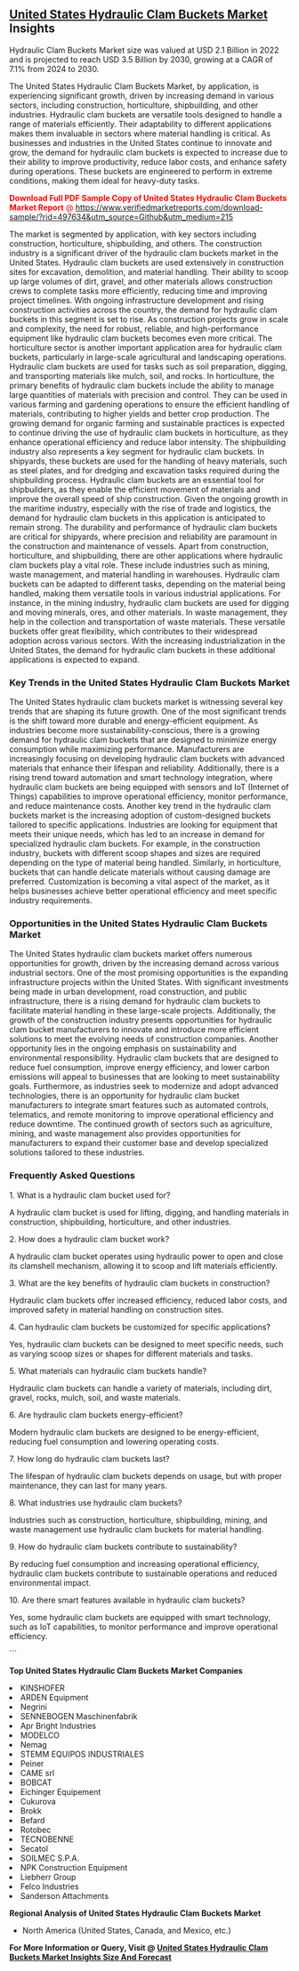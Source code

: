 <h2><a href="https://www.verifiedmarketreports.com/download-sample/?rid=497634&amp;utm_source=Github&amp;utm_medium=215" target="_blank">United States Hydraulic Clam Buckets Market</a> Insights</h2><p>Hydraulic Clam Buckets Market size was valued at USD 2.1 Billion in 2022 and is projected to reach USD 3.5 Billion by 2030, growing at a CAGR of 7.1% from 2024 to 2030.</p><p> <p>The United States Hydraulic Clam Buckets Market, by application, is experiencing significant growth, driven by increasing demand in various sectors, including construction, horticulture, shipbuilding, and other industries. Hydraulic clam buckets are versatile tools designed to handle a range of materials efficiently. Their adaptability to different applications makes them invaluable in sectors where material handling is critical. As businesses and industries in the United States continue to innovate and grow, the demand for hydraulic clam buckets is expected to increase due to their ability to improve productivity, reduce labor costs, and enhance safety during operations. These buckets are engineered to perform in extreme conditions, making them ideal for heavy-duty tasks. <p><span class=""><span style="color: #ff0000;"><strong>Download Full PDF Sample Copy of United States Hydraulic Clam Buckets Market Report</strong> @ </span><a href="https://www.verifiedmarketreports.com/download-sample/?rid=497634&amp;utm_source=Github&amp;utm_medium=215" target="_blank">https://www.verifiedmarketreports.com/download-sample/?rid=497634&amp;utm_source=Github&amp;utm_medium=215</a></span></p> The market is segmented by application, with key sectors including construction, horticulture, shipbuilding, and others. The construction industry is a significant driver of the hydraulic clam buckets market in the United States. Hydraulic clam buckets are used extensively in construction sites for excavation, demolition, and material handling. Their ability to scoop up large volumes of dirt, gravel, and other materials allows construction crews to complete tasks more efficiently, reducing time and improving project timelines. With ongoing infrastructure development and rising construction activities across the country, the demand for hydraulic clam buckets in this segment is set to rise. As construction projects grow in scale and complexity, the need for robust, reliable, and high-performance equipment like hydraulic clam buckets becomes even more critical. The horticulture sector is another important application area for hydraulic clam buckets, particularly in large-scale agricultural and landscaping operations. Hydraulic clam buckets are used for tasks such as soil preparation, digging, and transporting materials like mulch, soil, and rocks. In horticulture, the primary benefits of hydraulic clam buckets include the ability to manage large quantities of materials with precision and control. They can be used in various farming and gardening operations to ensure the efficient handling of materials, contributing to higher yields and better crop production. The growing demand for organic farming and sustainable practices is expected to continue driving the use of hydraulic clam buckets in horticulture, as they enhance operational efficiency and reduce labor intensity. The shipbuilding industry also represents a key segment for hydraulic clam buckets. In shipyards, these buckets are used for the handling of heavy materials, such as steel plates, and for dredging and excavation tasks required during the shipbuilding process. Hydraulic clam buckets are an essential tool for shipbuilders, as they enable the efficient movement of materials and improve the overall speed of ship construction. Given the ongoing growth in the maritime industry, especially with the rise of trade and logistics, the demand for hydraulic clam buckets in this application is anticipated to remain strong. The durability and performance of hydraulic clam buckets are critical for shipyards, where precision and reliability are paramount in the construction and maintenance of vessels. Apart from construction, horticulture, and shipbuilding, there are other applications where hydraulic clam buckets play a vital role. These include industries such as mining, waste management, and material handling in warehouses. Hydraulic clam buckets can be adapted to different tasks, depending on the material being handled, making them versatile tools in various industrial applications. For instance, in the mining industry, hydraulic clam buckets are used for digging and moving minerals, ores, and other materials. In waste management, they help in the collection and transportation of waste materials. These versatile buckets offer great flexibility, which contributes to their widespread adoption across various sectors. With the increasing industrialization in the United States, the demand for hydraulic clam buckets in these additional applications is expected to expand. <h3>Key Trends in the United States Hydraulic Clam Buckets Market</h3> The United States hydraulic clam buckets market is witnessing several key trends that are shaping its future growth. One of the most significant trends is the shift toward more durable and energy-efficient equipment. As industries become more sustainability-conscious, there is a growing demand for hydraulic clam buckets that are designed to minimize energy consumption while maximizing performance. Manufacturers are increasingly focusing on developing hydraulic clam buckets with advanced materials that enhance their lifespan and reliability. Additionally, there is a rising trend toward automation and smart technology integration, where hydraulic clam buckets are being equipped with sensors and IoT (Internet of Things) capabilities to improve operational efficiency, monitor performance, and reduce maintenance costs. Another key trend in the hydraulic clam buckets market is the increasing adoption of custom-designed buckets tailored to specific applications. Industries are looking for equipment that meets their unique needs, which has led to an increase in demand for specialized hydraulic clam buckets. For example, in the construction industry, buckets with different scoop shapes and sizes are required depending on the type of material being handled. Similarly, in horticulture, buckets that can handle delicate materials without causing damage are preferred. Customization is becoming a vital aspect of the market, as it helps businesses achieve better operational efficiency and meet specific industry requirements. <h3>Opportunities in the United States Hydraulic Clam Buckets Market</h3> The United States hydraulic clam buckets market offers numerous opportunities for growth, driven by the increasing demand across various industrial sectors. One of the most promising opportunities is the expanding infrastructure projects within the United States. With significant investments being made in urban development, road construction, and public infrastructure, there is a rising demand for hydraulic clam buckets to facilitate material handling in these large-scale projects. Additionally, the growth of the construction industry presents opportunities for hydraulic clam bucket manufacturers to innovate and introduce more efficient solutions to meet the evolving needs of construction companies. Another opportunity lies in the ongoing emphasis on sustainability and environmental responsibility. Hydraulic clam buckets that are designed to reduce fuel consumption, improve energy efficiency, and lower carbon emissions will appeal to businesses that are looking to meet sustainability goals. Furthermore, as industries seek to modernize and adopt advanced technologies, there is an opportunity for hydraulic clam bucket manufacturers to integrate smart features such as automated controls, telematics, and remote monitoring to improve operational efficiency and reduce downtime. The continued growth of sectors such as agriculture, mining, and waste management also provides opportunities for manufacturers to expand their customer base and develop specialized solutions tailored to these industries. <h3>Frequently Asked Questions</h3> <p>1. What is a hydraulic clam bucket used for?</p> <p>A hydraulic clam bucket is used for lifting, digging, and handling materials in construction, shipbuilding, horticulture, and other industries.</p> <p>2. How does a hydraulic clam bucket work?</p> <p>A hydraulic clam bucket operates using hydraulic power to open and close its clamshell mechanism, allowing it to scoop and lift materials efficiently.</p> <p>3. What are the key benefits of hydraulic clam buckets in construction?</p> <p>Hydraulic clam buckets offer increased efficiency, reduced labor costs, and improved safety in material handling on construction sites.</p> <p>4. Can hydraulic clam buckets be customized for specific applications?</p> <p>Yes, hydraulic clam buckets can be designed to meet specific needs, such as varying scoop sizes or shapes for different materials and tasks.</p> <p>5. What materials can hydraulic clam buckets handle?</p> <p>Hydraulic clam buckets can handle a variety of materials, including dirt, gravel, rocks, mulch, soil, and waste materials.</p> <p>6. Are hydraulic clam buckets energy-efficient?</p> <p>Modern hydraulic clam buckets are designed to be energy-efficient, reducing fuel consumption and lowering operating costs.</p> <p>7. How long do hydraulic clam buckets last?</p> <p>The lifespan of hydraulic clam buckets depends on usage, but with proper maintenance, they can last for many years.</p> <p>8. What industries use hydraulic clam buckets?</p> <p>Industries such as construction, horticulture, shipbuilding, mining, and waste management use hydraulic clam buckets for material handling.</p> <p>9. How do hydraulic clam buckets contribute to sustainability?</p> <p>By reducing fuel consumption and increasing operational efficiency, hydraulic clam buckets contribute to sustainable operations and reduced environmental impact.</p> <p>10. Are there smart features available in hydraulic clam buckets?</p> <p>Yes, some hydraulic clam buckets are equipped with smart technology, such as IoT capabilities, to monitor performance and improve operational efficiency.</p> ```</p><p><strong>Top United States Hydraulic Clam Buckets Market Companies</strong></p><div data-test-id=""><p><li>KINSHOFER</li><li> ARDEN Equipment</li><li> Negrini</li><li> SENNEBOGEN Maschinenfabrik</li><li> Apr Bright Industries</li><li> MODELCO</li><li> Nemag</li><li> STEMM EQUIPOS INDUSTRIALES</li><li> Peiner</li><li> CAME srl</li><li> BOBCAT</li><li> Eichinger Equipement</li><li> Cukurova</li><li> Brokk</li><li> Befard</li><li> Rotobec</li><li> TECNOBENNE</li><li> Secatol</li><li> SOILMEC S.P.A.</li><li> NPK Construction Equipment</li><li> Liebherr Group</li><li> Felco Industries</li><li> Sanderson Attachments</li></p><div><strong>Regional Analysis of&nbsp;United States Hydraulic Clam Buckets Market</strong></div><ul><li dir="ltr"><p dir="ltr">North America&nbsp;(United States, Canada, and Mexico, etc.)</p></li></ul><p><strong>For More Information or Query, Visit @&nbsp;</strong><strong><a href="https://www.verifiedmarketreports.com/product/hydraulic-clam-buckets-market/?utm_source=Github&amp;utm_medium=215" target="_blank">United States Hydraulic Clam Buckets Market Insights Size And Forecast</a></strong></p></div>
